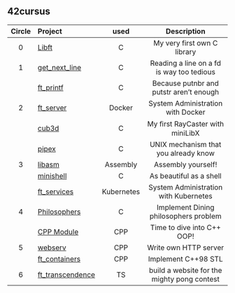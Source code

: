## 42cursus
| Circle | Project        |   used   | Description                               |
|:-:|:--------------------|:--------:|:-----------------------------------------:|
| 0 | [Libft](https://github.com/BroJoon/libft)|    C     | My very first own C library               |
| 1 | [get_next_line](https://github.com/BroJoon/get_next_line)       |    C     | Reading a line on a fd is way too tedious |
|   | [ft_printf](https://github.com/BroJoon/ft_printf)           |    C     | Because putnbr and putstr aren’t enough   |
| 2 | [ft_server](https://github.com/BroJoon/ft_server)           |  Docker  | System Administration with Docker         |
|   | [cub3d](https://github.com/BroJoon/cub3d)|    C     | My ﬁrst RayCaster with miniLibX           |
|   | [pipex](https://github.com/BroJoon/pipex)|    C     | UNIX mechanism that you already know      |                              
| 3 | [libasm](https://github.com/BroJoon/libasm)| Assembly | Assembly yourself!                        |
|   | [minishell](https://github.com/BroJoon/minishell)|    C     | As beautiful as a shell                   |
|   | [ft_services](https://github.com/BroJoon/ft_services)|Kubernetes| System Administration with Kubernetes     |
| 4 | [Philosophers](https://github.com/BroJoon/philosophers)|    C     | Implement Dining philosophers problem     |
|   | [CPP Module](https://github.com/BroJoon/cpp_module)|   CPP    | Time to dive into C++ OOP!                |
| 5 | [webserv](https://github.com/brojoon/Webserv)             |   CPP    | Write own HTTP server                     |    
|   | [ft_containers](https://github.com/BroJoon/ft_container)       |   CPP    | Implement C++98 STL                       |
| 6 | [ft_transcendence](https://github.com/brojoon/ft_transcendence)    |      TS    | build a website for the mighty pong contest                                 |
